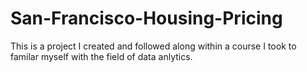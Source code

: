 # San-Francisco-Housing-Pricing

This is a project I created and followed along within a course I took to familar myself with the field of data anlytics.
